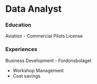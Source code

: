 # Data Analyst

### Education
Aviation - Commercial Pilots License

### Experiences
Business Development - Fordonsbolaget
- Workshop Management
- Cost savings
